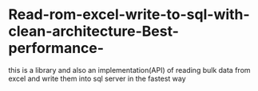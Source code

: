 # Read-rom-excel-write-to-sql-with-clean-architecture-Best-performance-
this is a library and also an implementation(API) of reading bulk data from excel and write them into sql server in the fastest way
